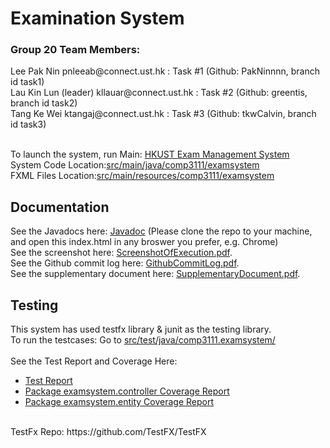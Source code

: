 # Examination System 
<h3>Group 20 Team Members:</h3>
Lee Pak Nin    	      pnleeab@connect.ust.hk : Task #1 (Github: PakNinnnn, branch id task1)<br/>
Lau Kin Lun (leader)  kllauar@connect.ust.hk : Task #2 (Github: greentis, branch id task2)<br/>
Tang Ke Wei          	ktangaj@connect.ust.hk : Task #3 (Github: tkwCalvin, branch id task3)<br/><br/>

To launch the system, run Main:
[HKUST Exam Management System](src/main/java/comp3111/examsystem/Main.java)\
System Code Location:[src/main/java/comp3111/examsystem](src/main/java/comp3111/examsystem)\
FXML Files Location:[src/main/resources/comp3111/examsystem](src/main/resources/comp3111/examsystem)

<h2>Documentation</h2>

See the Javadocs here: [Javadoc](TeamReport/javadoc/index.html/) (Please clone the repo to your machine, and open this index.html in any broswer you prefer, e.g. Chrome)\
See the screenshot here: [ScreenshotOfExecution.pdf](TeamReport/ScreenshotOfExecution.pdf/).\
See the Github commit log here: [GithubCommitLog.pdf](TeamReport/GithubCommitLog.pdf).\
See the supplementary document here: [SupplementaryDocument.pdf](TeamReport/SupplementaryDocument.pdf).

<h2>Testing</h2>
This system has used testfx library & junit as the testing library.<br/>
To run the testcases:
Go to <a href="src/test/java/comp3111/examsystem/">src/test/java/comp3111.examsystem/</a><br/><br/>
See the Test Report and Coverage Here: 
<ul>
  <li><a href="TeamReport/test_report.jpg">Test Report</a></li>
  <li><a href="TeamReport/test_coverage_controller.jpg">Package examsystem.controller Coverage Report</a></li>
  <li><a href="TeamReport/test_coverage_entity.jpg">Package examsystem.entity Coverage Report</a></li>
</ul>
<br/>
TestFx Repo: https://github.com/TestFX/TestFX
